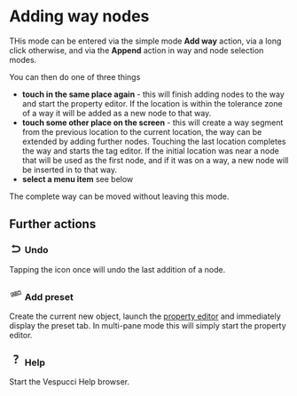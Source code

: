 # Adding way nodes

THis mode can be entered via the simple mode __Add way__ action, via a long click otherwise, and via the __Append__ action in way and node selection modes. 

You can then do one of three things

* **touch in the same place again** - this will finish adding nodes to the way and start the property editor. If the location is within the tolerance zone of a way it will be added as a new node to that way.
* **touch some other place on the screen** - this will create a way segment from the previous location to the current location, the way can be extended by adding further nodes. Touching the last location completes the way and starts the tag editor. If the initial location was near a node that will be used as the first node, and if it was on a way, a new node will be inserted in to that way.
* **select a menu item** see below

The complete way can be moved without leaving this mode.

## Further actions  

### ![Undo](../images/undolist_undo.png) Undo

Tapping the icon once will undo the last addition of a node.

### ![Preset](../images/tag_menu_preset.png) Add preset

Create the current new object, launch the [property editor](../en/Property%20editor.md) and immediately display the preset tab. In multi-pane mode this will simply start the property editor.

### ![Help](../images/menu_help.png) Help

Start the Vespucci Help browser.
